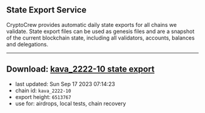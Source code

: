 ## State Export Service
CryptoCrew provides automatic daily state exports for all chains we validate. State export files can be used as genesis files and are a snapshot of the current blockchain state, including all validators, accounts, balances and delegations.

---
**Download: [kava_2222-10 state export](https://dl.ccvalidators.com/SERVICE/kava/kava_2222-10_export_6513767.json)**
---

- last updated: Sun Sep 17 2023 07:14:23
- chain id: `kava_2222-10`
- export height: `6513767`
- use for: airdrops, local tests, chain recovery
